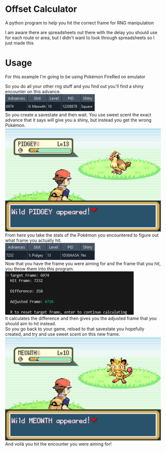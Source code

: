 Offset Calculator
=====
A python program to help you hit the correct frame for RNG manipulation

I am aware there are spreadsheets out there with the delay you should use for each route or area, but I didn't want to look through spreadsheets so I just made this

Usage
=====
For this example I'm going to be using Pokémon FireRed on emulator

So you do all your other rng stuff and you find out you'll find a shiny encounter on this advance.  
![1](img/1.png?raw=true)  
So you create a savestate and then wait. You use sweet scent the exact advance that it says will give you a shiny, but instead you get the wrong Pokémon.  
![2](img/2.png?raw=true)  
From here you take the stats of the Pokémon you encountered to figure out what frame you actually hit.  
![3](img/3.png?raw=true)  
Now that you have the frame you were aiming for and the frame that you hit, you throw them into this program.  
![4](img/4.png?raw=true)  
It calculates the difference and then gives you the adjusted frame that you should aim to hit instead.  
So you go back to your game, reload to that savestate you hopefully created, and try and use sweet scent on this new frame.  
![5](img/5.png?raw=true)  
And voilà you hit the encounter you were aiming for!